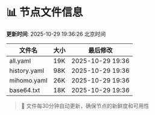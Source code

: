 # 📊 节点文件信息

**更新时间**: 2025-10-29 19:36:26 北京时间

| 文件名 | 大小 | 最后修改 |
|--------|------|----------|
| all.yaml | 19K | 2025-10-29 19:36 |
| history.yaml | 98K | 2025-10-29 19:36 |
| mihomo.yaml | 26K | 2025-10-29 19:36 |
| base64.txt | 18K | 2025-10-29 19:36 |

> 🔄 文件每30分钟自动更新，确保节点的新鲜度和可用性

